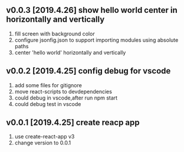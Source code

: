 ## v0.0.3 [2019.4.26] show hello world center in horizontally and vertically
1. fill screen with background color
1. configure jsonfig.json to support importing modules using absolute paths
1. center 'hello world' horizontally and vertically

## v0.0.2 [2019.4.25] config debug for vscode
1. add some files for gitignore
1. move react-scripts to devdependencies
1. could debug in vscode,after run npm start
1. could debug test in vscode

## v0.0.1 [2019.4.25] create reacp app
1. use create-react-app v3
1. change version to 0.0.1
